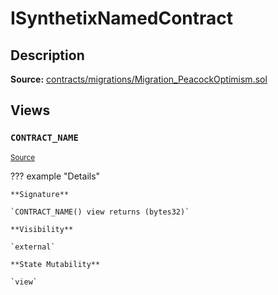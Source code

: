 # ISynthetixNamedContract

## Description

**Source:** [contracts/migrations/Migration_PeacockOptimism.sol](https://github.com/Synthetixio/synthetix/tree/v2.57.1/contracts/migrations/Migration_PeacockOptimism.sol)

## Views

### `CONTRACT_NAME`

<sub>[Source](https://github.com/Synthetixio/synthetix/tree/v2.57.1/contracts/migrations/Migration_PeacockOptimism.sol#L13)</sub>

??? example "Details"

    **Signature**

    `CONTRACT_NAME() view returns (bytes32)`

    **Visibility**

    `external`

    **State Mutability**

    `view`
